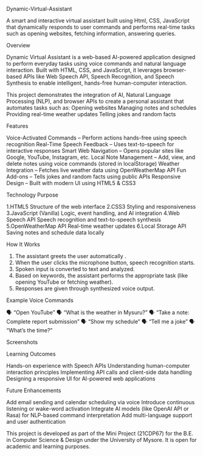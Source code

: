Dynamic-Virtual-Assistant

A smart and interactive virtual assistant built using Html, CSS, JavaScript that dynamically responds to user commands and performs real-time tasks such as opening websites, fetching information, answering queries.

Overview

Dynamic Virtual Assistant is a web-based AI-powered application designed to perform everyday tasks using voice commands and natural language interaction.
Built with HTML, CSS, and JavaScript, it leverages browser-based APIs like Web Speech API, Speech Recognition, and Speech Synthesis to enable intelligent, hands-free human-computer interaction.

This project demonstrates the integration of AI, Natural Language Processing (NLP), and browser APIs to create a personal assistant that automates tasks such as:
Opening websites
Managing notes and schedules
Providing real-time weather updates
Telling jokes and random facts

 Features

 Voice-Activated Commands – Perform actions hands-free using speech recognition
 Real-Time Speech Feedback – Uses text-to-speech for interactive responses
 Smart Web Navigation – Opens popular sites like Google, YouTube, Instagram, etc.
 Local Note Management – Add, view, and delete notes using voice commands (stored in localStorage)
 Weather Integration – Fetches live weather data using OpenWeatherMap API
 Fun Add-ons – Tells jokes and random facts using public APIs
 Responsive Design – Built with modern UI using HTML5 & CSS3

Technology	Purpose

1.HTML5	Structure of the web interface
2.CSS3	Styling and responsiveness
3.JavaScript (Vanilla)	Logic, event handling, and AI integration
4.Web Speech API	Speech recognition and text-to-speech synthesis
5.OpenWeatherMap API	Real-time weather updates
6.Local Storage API	Saving notes and schedule data locally

 How It Works

1. The assistant greets the user automatically .
2. When the user clicks the microphone button, speech recognition starts.
3. Spoken input is converted to text and analyzed.
4. Based on keywords, the assistant performs the appropriate task (like opening YouTube or fetching weather).
5. Responses are given through synthesized voice output.

 Example Voice Commands

🗣 “Open YouTube”
🗣 “What is the weather in Mysuru?”
🗣 “Take a note: Complete report submission”
🗣 “Show my schedule”
🗣 “Tell me a joke”
🗣 “What’s the time?”

 Screenshots




 Learning Outcomes

Hands-on experience with Speech APIs 
Understanding human-computer interaction principles
Implementing API calls and client-side data handling
Designing a responsive UI for AI-powered web applications

 Future Enhancements

Add email sending and calendar scheduling via voice
Introduce continuous listening or wake-word activation
Integrate AI models (like OpenAI API or Rasa) for NLP-based command interpretation
Add multi-language support and user authentication


This project is developed as part of the Mini Project (21CDP67) for the B.E. in Computer Science & Design under the University of Mysore.
It is open for academic and learning purposes.
